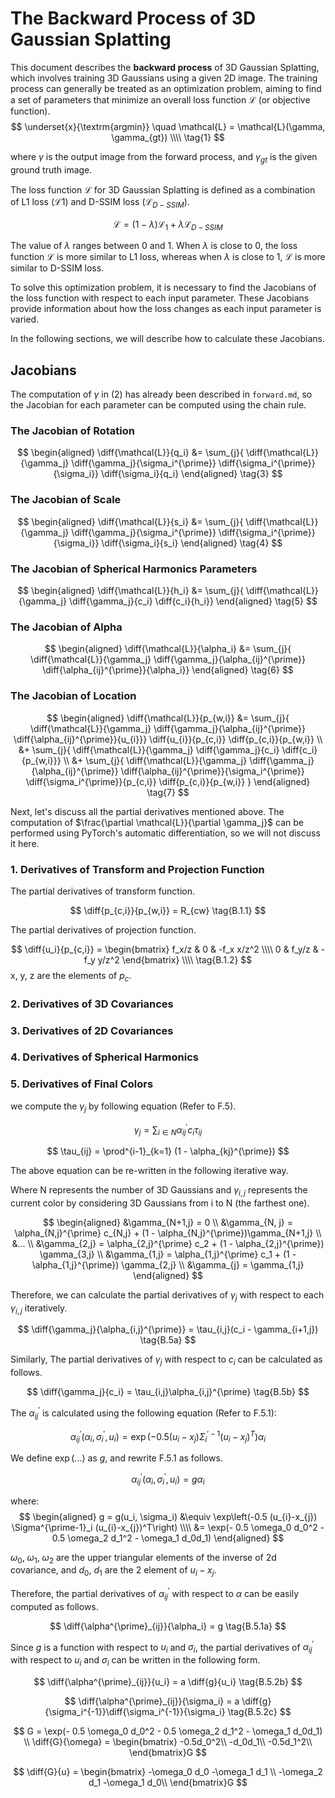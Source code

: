 # The Backward Process of 3D Gaussian Splatting

This document describes the **backward process** of 3D Gaussian Splatting, which involves training 3D Gaussians using a given 2D image. The training process can generally be treated as an optimization problem, aiming to find a set of parameters that minimize an overall loss function $\mathcal{L}$ (or objective function).
$$
\underset{x}{\textrm{argmin}} \quad \mathcal{L} = \mathcal{L}(\gamma, \gamma_{gt}) \\\\
\tag{1}
$$

where $\gamma$ is the output image from the forward process, and $\gamma_{gt}$ is the given ground truth image.

The loss function $\mathcal{L}$ for 3D Gaussian Splatting is defined as a combination of L1 loss ($\mathcal{L}1$) and D-SSIM loss ($\mathcal{L}_{D-SSIM}$).

$$
\mathcal{L} = (1 - \lambda) \mathcal{L}_1 + \lambda \mathcal{L}_{D-SSIM}
\tag{2}
$$

The value of $\lambda$ ranges between 0 and 1. When $\lambda$ is close to 0, the loss function $\mathcal{L}$ is more similar to L1 loss, whereas when $\lambda$ is close to 1, $\mathcal{L}$ is more similar to D-SSIM loss.

To solve this optimization problem, it is necessary to find the Jacobians of the loss function with respect to each input parameter. These Jacobians provide information about how the loss changes as each input parameter is varied.

In the following sections, we will describe how to calculate these Jacobians.

## Jacobians
The computation of $\gamma$ in (2) has already been described in `forward.md`, so the Jacobian for each parameter can be computed using the chain rule.

$$
\newcommand{\diff}[2]{\frac{\partial #1}{\partial #2}} %diff 
$$

### The Jacobian of Rotation

$$
\begin{aligned}
\diff{\mathcal{L}}{q_i} &= \sum_{j}{
    \diff{\mathcal{L}}{\gamma_j}
    \diff{\gamma_j}{\sigma_i^{\prime}}
    \diff{\sigma_i^{\prime}}{\sigma_i}}
    \diff{\sigma_i}{q_i}
\end{aligned}
\tag{3}
$$

### The Jacobian of Scale

$$
\begin{aligned}
\diff{\mathcal{L}}{s_i} &= \sum_{j}{
    \diff{\mathcal{L}}{\gamma_j}
    \diff{\gamma_j}{\sigma_i^{\prime}}
    \diff{\sigma_i^{\prime}}{\sigma_i}}
    \diff{\sigma_i}{s_i}
\end{aligned}
\tag{4}
$$

### The Jacobian of Spherical Harmonics Parameters

$$
\begin{aligned}
\diff{\mathcal{L}}{h_i} &= \sum_{j}{
    \diff{\mathcal{L}}{\gamma_j}
    \diff{\gamma_j}{c_i}
    \diff{c_i}{h_i}} 
\end{aligned}
\tag{5}
$$

### The Jacobian of Alpha

$$
\begin{aligned}
\diff{\mathcal{L}}{\alpha_i} &= \sum_{j}{
    \diff{\mathcal{L}}{\gamma_j}
    \diff{\gamma_j}{\alpha_{ij}^{\prime}}
    \diff{\alpha_{ij}^{\prime}}{\alpha_i}} 
\end{aligned}
\tag{6}
$$

### The Jacobian of Location

$$
\begin{aligned}
\diff{\mathcal{L}}{p_{w,i}} 
&= \sum_{j}{
    \diff{\mathcal{L}}{\gamma_j}
    \diff{\gamma_j}{\alpha_{ij}^{\prime}}
    \diff{\alpha_{ij}^{\prime}}{u_{i}}}
    \diff{u_{i}}{p_{c,i}}
    \diff{p_{c,i}}{p_{w,i}} \\
&+  \sum_{j}{
    \diff{\mathcal{L}}{\gamma_j}
    \diff{\gamma_j}{c_i}
    \diff{c_i}{p_{w,i}}} \\
&+  \sum_{j}{
    \diff{\mathcal{L}}{\gamma_j}
    \diff{\gamma_j}{\alpha_{ij}^{\prime}}
    \diff{\alpha_{ij}^{\prime}}{\sigma_i^{\prime}}
    \diff{\sigma_i^{\prime}}{p_{c,i}}
    \diff{p_{c,i}}{p_{w,i}}
    }
\end{aligned}
\tag{7}
$$

Next, let's discuss all the partial derivatives mentioned above. The computation of $\frac{\partial \mathcal{L}}{\partial \gamma_j}$ can be performed using PyTorch's automatic differentiation, so we will not discuss it here.


### 1. Derivatives of Transform and Projection Function

The partial derivatives of transform function.

$$
\diff{p_{c,i}}{p_{w,i}} =
R_{cw}
\tag{B.1.1}
$$

The partial derivatives of projection function.

$$
\diff{u_i}{p_{c,i}} =
\begin{bmatrix} 
f_x/z & 0 & -f_x x/z^2 \\\\ 
0 & f_y/z & -f_y y/z^2
\end{bmatrix}  \\\\
\tag{B.1.2}
$$
x, y, z are the elements of $p_c$.


### 2. Derivatives of 3D Covariances


### 3. Derivatives of 2D Covariances


### 4. Derivatives of Spherical Harmonics


### 5. Derivatives of Final Colors


 we compute the $\gamma_j$ by following equation (Refer to F.5).


$$
\gamma_j = \sum_{i \in N} \alpha_{ij}^{\prime} c_i \tau_{ij}
$$ 

$$
 \tau_{ij} = \prod^{i-1}_{k=1} (1 - \alpha_{kj}^{\prime})
$$

The above equation can be re-written in the following iterative way.

Where N represents the number of 3D Gaussians and $\gamma_{i,j}$ represents the current color by considering 3D Gaussians from i to N (the farthest one).

$$
\begin{aligned}
&\gamma_{N+1,j} = 0 \\
&\gamma_{N, j} = \alpha_{N,j}^{\prime} c_{N,j} + (1 - \alpha_{N,j}^{\prime})\gamma_{N+1,j} \\
&... \\
&\gamma_{2,j} = \alpha_{2,j}^{\prime} c_2 + (1 - \alpha_{2,j}^{\prime}) \gamma_{3,j} \\
&\gamma_{1,j} = \alpha_{1,j}^{\prime} c_1 + (1 - \alpha_{1,j}^{\prime}) \gamma_{2,j}  \\
&\gamma_{j} = \gamma_{1,j}
\end{aligned}
$$

Therefore, we can calculate the partial derivatives of $\gamma_j$ with respect to each $\gamma_{i,j}$ iteratively.

$$
\diff{\gamma_j}{\alpha_{i,j}^{\prime}} = \tau_{i,j}(c_i - \gamma_{i+1,j})
\tag{B.5a}
$$


Similarly, The partial derivatives of $\gamma_j$ with respect to $c_{i}$ can be calculated as follows.

$$
\diff{\gamma_j}{c_i} = \tau_{i,j}\alpha_{i,j}^{\prime}
\tag{B.5b}
$$

The $\alpha_{ij}^{\prime}$ is calculated using the following equation (Refer to F.5.1):

$$
\alpha_{ij}^{\prime}(\alpha_i, \sigma^{\prime}_i, u_{i}) = 
\exp\left(-0.5 (u_{i}-x_{j}) \Sigma^{\prime-1}_i (u_{i}-x_{j})^T\right) \alpha_i
$$

We define $\exp(...)$ as $g$, and rewrite F.5.1 as follows.

$$
\alpha_{ij}^{\prime}(\alpha_i, \sigma^{\prime}_i, u_{i}) = 
g \alpha_i
$$

where: 
$$
\begin{aligned}
g = g(u_i, \sigma_i) &\equiv \exp\left(-0.5 (u_{i}-x_{j}) \Sigma^{\prime-1}_i (u_{i}-x_{j})^T\right) \\\\
&= \exp(- 0.5 \omega_0 d_0^2 - 0.5 \omega_2 d_1^2 - \omega_1 d_0d_1)
\end{aligned}
$$

$\omega_0$, $\omega_1$, $\omega_2$ are the upper triangular elements of the inverse of 2d covariance, and $d_0$, $d_1$ are the 2 element of $u_{i}-x_{j}$.

Therefore, the partial derivatives of $\alpha^\prime_{ij}$ with respect to $\alpha$ can be easily computed as follows.

$$
\diff{\alpha^{\prime}_{ij}}{\alpha_i} = g
\tag{B.5.1a}
$$

Since $g$ is a function with respect to $u_i$ and $\sigma_i$, the partial derivatives of $\alpha^{\prime}_{ij}$ with respect to $u_i$ and $\sigma_i$ can be written in the following form.


$$
\diff{\alpha^{\prime}_{ij}}{u_i} = a \diff{g}{u_i}
\tag{B.5.2b}
$$

$$
\diff{\alpha^{\prime}_{ij}}{\sigma_i} = a \diff{g}{\sigma_i^{-1}}\diff{\sigma_i^{-1}}{\sigma_i}
\tag{B.5.2c}
$$

$$
G = \exp(- 0.5 \omega_0 d_0^2 - 0.5 \omega_2 d_1^2 - \omega_1 d_0d_1) \\
\diff{G}{\omega} =
\begin{bmatrix}
-0.5d_0^2\\
-d_0d_1\\
-0.5d_1^2\\
\end{bmatrix}G
$$


$$
\diff{G}{u} =
\begin{bmatrix}
-\omega_0 d_0 -\omega_1 d_1 \\
 -\omega_2 d_1 -\omega_1 d_0\\
\end{bmatrix}G
$$